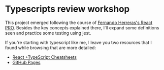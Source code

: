 # Typescripts review workshop

This project emerged following the course of [Fernando Herreras's React PRO](https://www.udemy.com/course/react-pro/). Besides the key concepts explained there, I'll expand some definitions seen and practice some testing using jest.

If you're starting with typescript like me,  I leave you two resources that I found while browsing that are more detailed:
- [React +TypeScript Cheatsheets](https://github.com/typescript-cheatsheets/react#reacttypescript-cheatsheets)
- [GitHub Pages](https://github.com/piotrwitek/react-redux-typescript-guide#--usestate)
